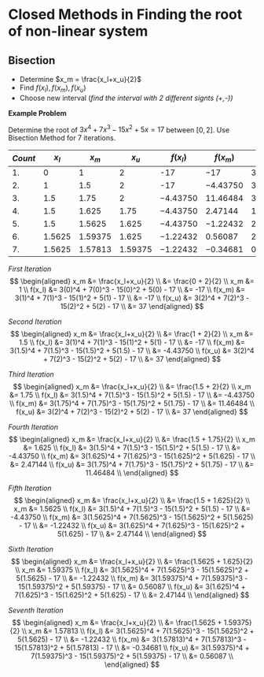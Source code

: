 # Closed Methods in Finding the root of non-linear system

## Bisection
- Determine $x_m = \frac{x_l+x_u}{2}$
- Find $f(x_l), f(x_m), f(x_u)$
- Choose new interval (_find the interval with 2 different signts (+,-))_

**Example Problem**

Determine the root of $3x^4 + 7x^3 - 15x^2 + 5x = 17$ between $[0,2]$. Use Bisection Method for 7 iterations.

| $Count$    | $x_l$      | $x_m$      | $x_u$      | $f(x_l)$   | $f(x_m)$   | $f(x_u)$   | $New$            |
|------------|------------|------------|------------|------------|------------|------------|------------------|
| 1.         | 0          | 1          | 2          | -17        | $-17$      | 37         | [1,2]            |
| 2.         | 1          | 1.5        | 2          | -17        | $-4.43750$ | 37         | [1.5,2]          |
| 3.         | 1.5        | 1.75       | 2          | $-4.43750$ | $11.46484$ | 37         | [1.5,1.75]       |
| 4.         | 1.5        | 1.625      | 1.75       | $-4.43750$ | $2.47144$  | $11.46484$ | [1.5,1.625]      |
| 5.         | 1.5        | 1.5625     | 1.625      | $-4.43750$ | $-1.22432$ | $2.47144$  | [1.5625,1.625]   |
| 6.         | 1.5625     | 1.59375    | 1.625      | $-1.22432$ | $0.56087$  | $2.47144$  | [1.5625,1.59375] |
| 7.         | 1.5625     | 1.57813    | 1.59375    | $-1.22432$ | $-0.34681$ | $0.56087$  | [1.57813,1.59375]|

_First Iteration_
$$
\begin{aligned}
    x_m &= \frac{x_l+x_u}{2} \\
    &= \frac{0 + 2}{2} \\
    x_m &= 1 \\
    f(x_l) &= 3(0)^4 + 7(0)^3 - 15(0)^2 + 5(0) - 17 \\
    &= -17 \\
    f(x_m) &= 3(1)^4 + 7(1)^3 - 15(1)^2 + 5(1) - 17 \\
    &= -17 \\
    f(x_u) &= 3(2)^4 + 7(2)^3 - 15(2)^2 + 5(2) - 17 \\
    &= 37
\end{aligned}
$$

_Second Iteration_
$$
\begin{aligned}
    x_m &= \frac{x_l+x_u}{2} \\
    &= \frac{1 + 2}{2} \\
    x_m &= 1.5 \\
    f(x_l) &= 3(1)^4 + 7(1)^3 - 15(1)^2 + 5(1) - 17 \\
    &= -17 \\
    f(x_m) &= 3(1.5)^4 + 7(1.5)^3 - 15(1.5)^2 + 5(1.5) - 17 \\
    &= -4.43750 \\
    f(x_u) &= 3(2)^4 + 7(2)^3 - 15(2)^2 + 5(2) - 17 \\
    &= 37
\end{aligned}
$$

_Third Iteration_
$$
\begin{aligned}
    x_m &= \frac{x_l+x_u}{2} \\
    &= \frac{1.5 + 2}{2} \\
    x_m &= 1.75 \\
    f(x_l) &= 3(1.5)^4 + 7(1.5)^3 - 15(1.5)^2 + 5(1.5) - 17 \\
    &= -4.43750 \\
    f(x_m) &= 3(1.75)^4 + 7(1.75)^3 - 15(1.75)^2 + 5(1.75) - 17 \\
    &= 11.46484 \\
    f(x_u) &= 3(2)^4 + 7(2)^3 - 15(2)^2 + 5(2) - 17 \\
    &= 37
\end{aligned}
$$

_Fourth Iteration_
$$
\begin{aligned}
    x_m &= \frac{x_l+x_u}{2} \\
    &= \frac{1.5 + 1.75}{2} \\
    x_m &= 1.625 \\
    f(x_l) &= 3(1.5)^4 + 7(1.5)^3 - 15(1.5)^2 + 5(1.5) - 17 \\
    &= -4.43750 \\
    f(x_m) &= 3(1.625)^4 + 7(1.625)^3 - 15(1.625)^2 + 5(1.625) - 17 \\
    &= 2.47144 \\
    f(x_u) &= 3(1.75)^4 + 7(1.75)^3 - 15(1.75)^2 + 5(1.75) - 17 \\
    &= 11.46484 \\
   \end{aligned}
$$

_Fifth Iteration_
$$
\begin{aligned}
    x_m &= \frac{x_l+x_u}{2} \\
    &= \frac{1.5 + 1.625}{2} \\
    x_m &= 1.5625 \\
    f(x_l) &= 3(1.5)^4 + 7(1.5)^3 - 15(1.5)^2 + 5(1.5) - 17 \\
    &= -4.43750 \\
    f(x_m) &= 3(1.5625)^4 + 7(1.5625)^3 - 15(1.5625)^2 + 5(1.5625) - 17 \\
    &= -1.22432 \\
    f(x_u) &= 3(1.625)^4 + 7(1.625)^3 - 15(1.625)^2 + 5(1.625) - 17 \\
    &= 2.47144 \\
   \end{aligned}
$$

_Sixth Iteration_
$$
\begin{aligned}
    x_m &= \frac{x_l+x_u}{2} \\
    &= \frac{1.5625 + 1.625}{2} \\
    x_m &= 1.59375 \\
    f(x_l) &= 3(1.5625)^4 + 7(1.5625)^3 - 15(1.5625)^2 + 5(1.5625) - 17 \\
    &= -1.22432 \\
    f(x_m) &= 3(1.59375)^4 + 7(1.59375)^3 - 15(1.59375)^2 + 5(1.59375) - 17 \\
    &= 0.56087 \\
    f(x_u) &= 3(1.625)^4 + 7(1.625)^3 - 15(1.625)^2 + 5(1.625) - 17 \\
    &= 2.47144 \\
   \end{aligned}
$$

_Seventh Iteration_
$$
\begin{aligned}
    x_m &= \frac{x_l+x_u}{2} \\
    &= \frac{1.5625 + 1.59375}{2} \\
    x_m &= 1.57813 \\
    f(x_l) &= 3(1.5625)^4 + 7(1.5625)^3 - 15(1.5625)^2 + 5(1.5625) - 17 \\
    &= -1.22432 \\
    f(x_m) &= 3(1.57813)^4 + 7(1.57813)^3 - 15(1.57813)^2 + 5(1.57813) - 17 \\
    &= -0.34681 \\
    f(x_u) &= 3(1.59375)^4 + 7(1.59375)^3 - 15(1.59375)^2 + 5(1.59375) - 17 \\
    &= 0.56087 \\
   \end{aligned}
$$

